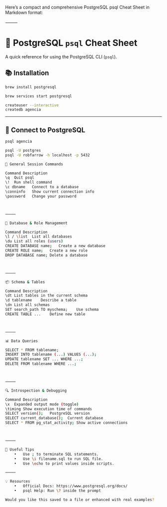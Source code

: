 Here’s a compact and comprehensive PostgreSQL psql Cheat Sheet in Markdown format:

⸻



# 🐘 PostgreSQL `psql` Cheat Sheet

A quick reference for using the PostgreSQL CLI (`psql`).

## 📚 Installation

```bash
brew install postgresql
```

```bash
brew services start postgresql
```

```bash
createuser --interactive 
createdb agencia
```

---

## 🔐 Connect to PostgreSQL

```bash
psql agencia

psql -U postgres
psql -U robfarrow -h localhost -p 5432

🔄 General Session Commands

Command	Description
\q	Quit psql
\!	Run shell command
\c dbname	Connect to a database
\conninfo	Show current connection info
\password	Change your password



⸻

📂 Database & Role Management

Command	Description
\l / \list	List all databases
\du	List all roles (users)
CREATE DATABASE name;	Create a new database
CREATE ROLE name;	Create a new role
DROP DATABASE name;	Delete a database



⸻

📦 Schema & Tables

Command	Description
\dt	List tables in the current schema
\d tablename	Describe a table
\dn	List all schemas
SET search_path TO myschema;	Use schema
CREATE TABLE ...	Define new table



⸻

📊 Data Queries

SELECT * FROM tablename;
INSERT INTO tablename (...) VALUES (...);
UPDATE tablename SET ... WHERE ...;
DELETE FROM tablename WHERE ...;



⸻

🔍 Introspection & Debugging

Command	Description
\x	Expanded output mode (toggle)
\timing	Show execution time of commands
SELECT version();	PostgreSQL version
SELECT current_database();	Current database
SELECT * FROM pg_stat_activity;	Show active connections



⸻

🧠 Useful Tips
	•	Use ; to terminate SQL statements.
	•	Use \i filename.sql to run SQL file.
	•	Use \echo to print values inside scripts.

⸻

💡 Resources
	•	Official Docs: https://www.postgresql.org/docs/
	•	psql Help: Run \? inside the prompt

Would you like this saved to a file or enhanced with real examples?